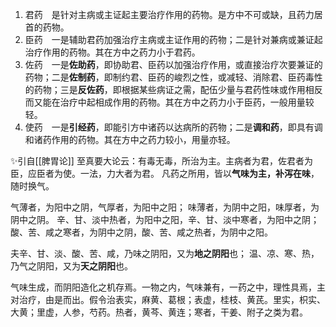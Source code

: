 1. 君药　是针对主病或主证起主要治疗作用的药物。是方中不可或缺，且药力居首的药物。
2. 臣药　一是辅助君药加强治疗主病或主证作用的药物；二是针对兼病或兼证起治疗作用的药物。其在方中之药力小于君药。
3. 佐药　一是**佐助药**，即协助君、臣药以加强治疗作用，或直接治疗次要兼证的药物；二是**佐制药**，即制约君、臣药的峻烈之性，或减轻、消除君、臣药毒性的药物；三是**反佐药**，即根据某些病证之需，配伍少量与君药性味或作用相反而又能在治疗中起相成作用的药物。其在方中之药力小于臣药，一般用量较轻。
4. 使药　一是**引经药**，即能引方中诸药以达病所的药物；二是**调和药**，即具有调和诸药作用的药物。其在方中之药力较小，用量亦轻。


✨引自[[脾胃论]]
至真要大论云：有毒无毒，所治为主。主病者为君，佐君者为臣，应臣者为使。一法，力大者为君。
凡药之所用，皆以**气味为主，补泻在味**，随时换气。

气薄者，为阳中之阴，气厚者，为阳中之阳；
味薄者，为阴中之阳，味厚者，为阴中之阴。
辛、甘、淡中热者，为阳中之阳，辛、甘、淡中寒者，为阳中之阴；
酸、苦、咸之寒者，为阴中之阴，酸、苦、咸之热者，为阴中之阳。

夫辛、甘、淡、酸、苦、咸，乃味之阴阳，又为**地之阴阳**也；
温、凉、寒、热，乃气之阴阳，又为**天之阴阳**也。

气味生成，而阴阳造化之机存焉。一物之内，气味兼有，一药之中，理性具焉，主对治疗，由是而出。假令治表实，麻黄、葛根；表虚，桂枝、黄芪。里实，枳实、大黄；里虚，人参，芍药。热者，黄芩、黄连；寒者，干姜、附子之类为君。